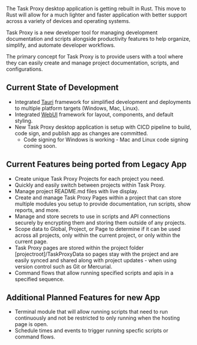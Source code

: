 <webui-data data-page-title="Organize your development scripts, APIs, documentation, and more" data-page-subtitle=""></webui-data>

<webui-quote theme="info">

The Task Proxy desktop application is getting rebuilt in Rust. This move to Rust will allow for a much lighter and faster application with better support across a variety of devices and operating systems.

</webui-quote>

<webui-page-segment elevation="10">

Task Proxy is a new developer tool for managing development documentation and scripts alongside productivity features to help organize, simplify, and automate developer workflows.

The primary concept for Task Proxy is to provide users with a tool where they can easily create and manage project documentation, scripts, and configurations.

</webui-page-segment>

## Current State of Development

<webui-page-segment elevation="10">

- Integrated [Tauri](https://tauri.app) framework for simplified development and deployments to multiple platform targets (Windows, Mac, Linux).
- Integrated [WebUI](https://webui.stoicdreams.com) framework for layout, components, and default styling.
- New Task Proxy desktop application is setup with CICD pipeline to build, code sign, and publish app as changes are committed.
  - Code signing for Windows is working - Mac and Linux code signing coming soon.

</webui-page-segment>

## Current Features being ported from Legacy App

<webui-page-segment elevation="10">

- Create unique Task Proxy Projects for each project you need.
- Quickly and easily switch between projects within Task Proxy.
- Manage project README.md files with live display.
- Create and manage Task Proxy Pages within a project that can store multiple modules you setup to provide documentation, run scripts, show reports, and more.
- Manage and store secrets to use in scripts and API connections securely by encrypting them and storing them outside of any projects.
- Scope data to Global, Project, or Page to determine if it can be used across all projects, only within the current project, or only within the current page.
- Task Proxy pages are stored within the project folder [projectroot]/TaskProxyData so pages stay with the project and are easily synced and shared along with project updates - when using version control such as Git or Mercurial.
- Command flows that allow running specified scripts and apis in a specified sequence.

</webui-page-segment>

## Additional Planned Features for new App

<webui-page-segment elevation="10">

- Terminal module that will allow running scripts that need to run continuously and not be restricted to only running when the hosting page is open.
- Schedule times and events to trigger running specfic scripts or command flows.

</webui-page-segment>

<app-latest></app-latest>

<webui-content src="/d/en-US/installation-notes.md" cache></webui-content>
